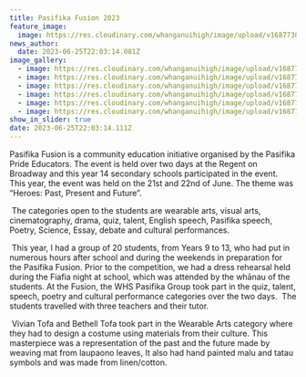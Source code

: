 ```yaml
---
title: Pasifika Fusion 2023
feature_image:
  image: https://res.cloudinary.com/whanganuihigh/image/upload/v1687730515/News/0-Culture_3.jpg
news_author:
  date: 2023-06-25T22:03:14.081Z
image_gallery:
  - image: https://res.cloudinary.com/whanganuihigh/image/upload/v1687730508/News/0-Culture_2_002.jpg
  - image: https://res.cloudinary.com/whanganuihigh/image/upload/v1687730549/News/0-speech_Tamelia.jpg
  - image: https://res.cloudinary.com/whanganuihigh/image/upload/v1687730544/News/0-Jipsy.jpg
  - image: https://res.cloudinary.com/whanganuihigh/image/upload/v1687730555/News/0-Wearable_2.jpg
  - image: https://res.cloudinary.com/whanganuihigh/image/upload/v1687730540/News/0-group.jpg
  - image: https://res.cloudinary.com/whanganuihigh/image/upload/v1687730528/News/0-group_2.jpg
show_in_slider: true
date: 2023-06-25T22:03:14.111Z
---
```



Pasifika Fusion is a community education initiative organised by the Pasifika Pride Educators. The event is held over two days at the Regent on Broadway and this year 14 secondary schools participated in the event.  This year, the event was held on the 21st and 22nd of June. The theme was “Heroes: Past, Present and Future”.

 The categories open to the students are wearable arts, visual arts, cinematography, drama, quiz, talent, English speech, Pasifika speech, Poetry, Science, Essay, debate and cultural performances.

 This year, I had a group of 20 students, from Years 9 to 13, who had put in numerous hours after school and during the weekends in preparation for the Pasifika Fusion. Prior to the competition, we had a dress rehearsal held during the Fiafia night at school, which was attended by the whānau of the students. At the Fusion, the WHS Pasifika Group took part in the quiz, talent, speech, poetry and cultural performance categories over the two days.  The students travelled with three teachers and their tutor. 

 Vivian Tofa and Bethell Tofa took part in the Wearable Arts category where they had to design a costume using materials from their culture. This masterpiece was a representation of the past and the future made by weaving mat from laupaono leaves, It also had hand painted malu and tatau symbols and was made from linen/cotton.